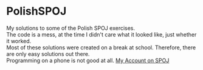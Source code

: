 # PolishSPOJ
My solutions to some of the Polish SPOJ exercises. <br/>
The code is a mess, at the time I didn't care what it looked like, just whether it worked.<br/>
Most of these solutions were created on a break at school. Therefore, there are only easy solutions out there. <br/>
Programming on a phone is not good at all.
<a href="https://pl.spoj.com/users/cholibka4/"> My Account on SPOJ </a>
